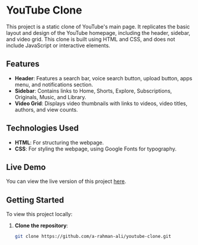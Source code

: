 # YouTube Clone

This project is a static clone of YouTube's main page. It replicates the basic layout and design of the YouTube homepage, including the header, sidebar, and video grid. This clone is built using HTML and CSS, and does not include JavaScript or interactive elements.

## Features

- **Header**: Features a search bar, voice search button, upload button, apps menu, and notifications section.
- **Sidebar**: Contains links to Home, Shorts, Explore, Subscriptions, Originals, Music, and Library.
- **Video Grid**: Displays video thumbnails with links to videos, video titles, authors, and view counts.

## Technologies Used

- **HTML**: For structuring the webpage.
- **CSS**: For styling the webpage, using Google Fonts for typography.

## Live Demo

You can view the live version of this project <a href="https://static-yt-clone.netlify.app/" target="_blank">here</a>.

## Getting Started

To view this project locally:

1. **Clone the repository**:

   ```bash
   git clone https://github.com/a-rahman-ali/youtube-clone.git
